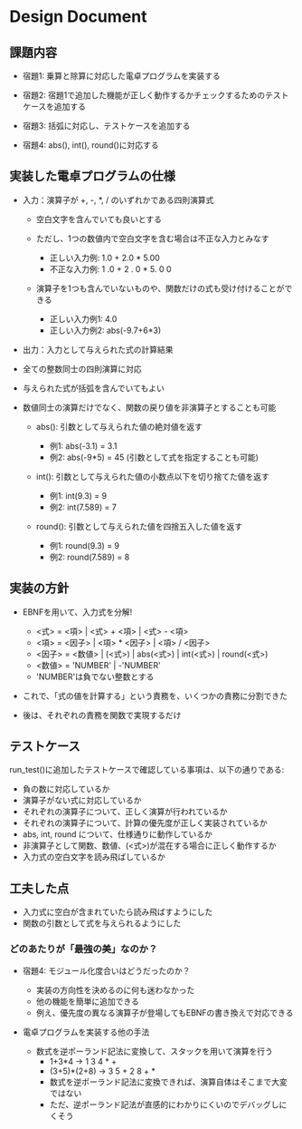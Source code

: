 # Design Document

## 課題内容

- 宿題1: 乗算と除算に対応した電卓プログラムを実装する

- 宿題2: 宿題1で追加した機能が正しく動作するかチェックするためのテストケースを追加する

- 宿題3: 括弧に対応し、テストケースを追加する

- 宿題4: abs(), int(), round()に対応する
    

## 実装した電卓プログラムの仕様

- 入力：演算子が +, -, *, / のいずれかである四則演算式 

  - 空白文字を含んでいても良いとする
  
  - ただし、1つの数値内で空白文字を含む場合は不正な入力とみなす
    - 正しい入力例: 1.0 + 2.0 * 5.00
    - 不正な入力例: 1 .0 + 2 . 0 * 5. 0 0 
    
  - 演算子を1つも含んでいないものや、関数だけの式も受け付けることができる
    - 正しい入力例1: 4.0
    - 正しい入力例2: abs(-9.7+6*3) 
  
- 出力：入力として与えられた式の計算結果

- 全ての整数同士の四則演算に対応

- 与えられた式が括弧を含んでいてもよい

- 数値同士の演算だけでなく、関数の戻り値を非演算子とすることも可能  
  
  - abs(): 引数として与えられた値の絶対値を返す
    - 例1: abs(-3.1) = 3.1
    - 例2: abs(-9*5) = 45 (引数として式を指定することも可能)
 
  - int(): 引数として与えられた値の小数点以下を切り捨てた値を返す
    - 例1: int(9.3) = 9
    - 例2: int(7.589) = 7
  
  - round(): 引数として与えられた値を四捨五入した値を返す
    - 例1: round(9.3) = 9
    - 例2: round(7.589) = 8   

## 実装の方針
- EBNFを用いて、入力式を分解!

  - <式> = <項> | <式> + <項> | <式> - <項>
  - <項> = <因子> | <項> * <因子> | <項> / <因子>
  - <因子> = <数値> | (<式>) | abs(<式>) | int(<式>) | round(<式>)
  - <数値> = 'NUMBER' | -'NUMBER'
  - 'NUMBER'は負でない整数とする

- これで、「式の値を計算する」という責務を、いくつかの責務に分割できた  
- 後は、それぞれの責務を関数で実現するだけ


## テストケース
run_test()に追加したテストケースで確認している事項は、以下の通りである: 
- 負の数に対応しているか
- 演算子がない式に対応しているか
- それぞれの演算子について、正しく演算が行われているか
- それぞれの演算子について、計算の優先度が正しく実装されているか
- abs, int, round について、仕様通りに動作しているか
- 非演算子として関数、数値、(<式>)が混在する場合に正しく動作するか
- 入力式の空白文字を読み飛ばしているか

## 工夫した点
- 入力式に空白が含まれていたら読み飛ばすようにした
- 関数の引数として式を与えられるようにした

### どのあたりが「最強の美」なのか？
- 宿題4: モジュール化度合いはどうだったのか？
   - 実装の方向性を決めるのに何も迷わなかった
   - 他の機能を簡単に追加できる
   - 例え、優先度の異なる演算子が登場してもEBNFの書き換えで対応できる
    
- 電卓プログラムを実装する他の手法
  - 数式を逆ポーランド記法に変換して、スタックを用いて演算を行う
    - 1+3*4 → 1 3 4 * +
    - (3+5)*(2+8) → 3 5 + 2 8 + *
    - 数式を逆ポーランド記法に変換できれば、演算自体はそこまで大変ではない
    - ただ、逆ポーランド記法が直感的にわかりにくいのでデバッグしにくそう
  
  


